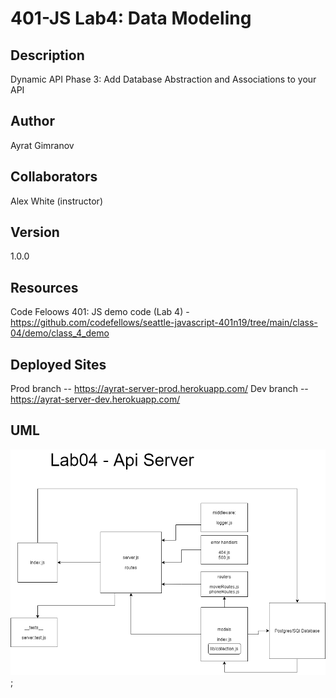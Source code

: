 # 401-JS Lab4: Data Modeling

## Description

Dynamic API Phase 3: Add Database Abstraction and Associations to your API

## Author

Ayrat Gimranov

## Collaborators

Alex White (instructor)

## Version

1.0.0

## Resources

Code Feloows 401: JS demo code (Lab 4) - <https://github.com/codefellows/seattle-javascript-401n19/tree/main/class-04/demo/class_4_demo>

## Deployed Sites

Prod branch -- https://ayrat-server-prod.herokuapp.com/
Dev branch -- https://ayrat-server-dev.herokuapp.com/

## UML

![lab3-UML](./img/lab4UML.png);